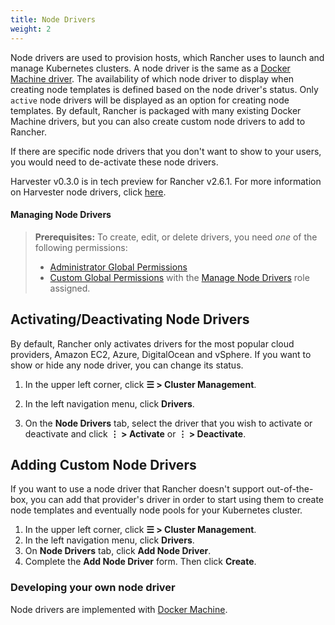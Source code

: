 ```yaml
---
title: Node Drivers
weight: 2
---
```


Node drivers are used to provision hosts, which Rancher uses to launch and manage Kubernetes clusters. A node driver is the same as a [Docker Machine driver](https://docs.docker.com/machine/drivers/). The availability of which node driver to display when creating node templates is defined based on the node driver's status. Only `active` node drivers will be displayed as an option for creating node templates. By default, Rancher is packaged with many existing Docker Machine drivers, but you can also create custom node drivers to add to Rancher.

If there are specific node drivers that you don't want to show to your users, you would need to de-activate these node drivers.

Harvester v0.3.0 is in tech preview for Rancher v2.6.1. For more information on Harvester node drivers, click [here](https://rancher.com/docs/rancher/v2.6/en/virtualization-admin/#harvester-node-driver).

#### Managing Node Drivers

>**Prerequisites:** To create, edit, or delete drivers, you need _one_ of the following permissions:
>
>- [Administrator Global Permissions]({{<baseurl>}}/rancher/v2.6/en/admin-settings/rbac/global-permissions/)
>- [Custom Global Permissions]({{<baseurl>}}/rancher/v2.6/en/admin-settings/rbac/global-permissions/#custom-global-permissions) with the [Manage Node Drivers]({{<baseurl>}}/rancher/v2.6/en/admin-settings/rbac/global-permissions/) role assigned.

## Activating/Deactivating Node Drivers

By default, Rancher only activates drivers for the most popular cloud providers, Amazon EC2, Azure, DigitalOcean and vSphere. If you want to show or hide any node driver, you can change its status.

1. In the upper left corner, click **☰ > Cluster Management**.

2.  In the left navigation menu, click **Drivers**.

2.	On the **Node Drivers** tab, select the driver that you wish to activate or deactivate and click **⋮ > Activate** or **⋮ > Deactivate**.

## Adding Custom Node Drivers

If you want to use a node driver that Rancher doesn't support out-of-the-box, you can add that provider's driver in order to start using them to create node templates and eventually node pools for your Kubernetes cluster.

1. In the upper left corner, click **☰ > Cluster Management**.
1. In the left navigation menu, click **Drivers**.
1. On **Node Drivers** tab, click **Add Node Driver**.
1.	Complete the **Add Node Driver** form. Then click **Create**.

### Developing your own node driver

Node drivers are implemented with [Docker Machine](https://docs.docker.com/machine/).
